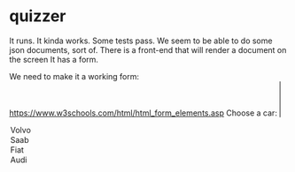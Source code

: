 # quizzer


It runs.
It kinda works.
Some tests pass.
We seem to be able to do some json documents, sort of.
There is a front-end that will render a document on the screen
It has a form.

We need to make it a working form: https://www.w3schools.com/html/html_form_elements.asp 
<label for="cars">Choose a car:</label>
<select id="cars" name="cars" size="4" multiple>
  <option value="volvo">Volvo</option>
  <option value="saab">Saab</option>
  <option value="fiat">Fiat</option>
  <option value="audi">Audi</option>
</select>



